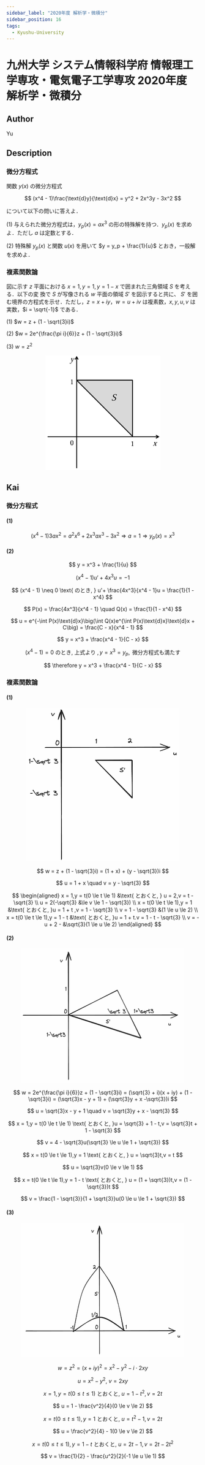 ```yaml
---
sidebar_label: "2020年度 解析学・微積分"
sidebar_position: 16
tags:
  - Kyushu-University
---
```

# 九州大学 システム情報科学府 情報理工学専攻・電気電子工学専攻 2020年度 解析学・微積分

## **Author**
Yu

## **Description**
### 微分方程式
関数 $y(x)$ の微分方程式

$$
(x^4 - 1)\frac{\text{d}y}{\text{d}x} = y^2 + 2x^3y - 3x^2
$$

について以下の問いに答えよ．

(1) 与えられた微分方程式は，$y_p(x) = ax^3$ の形の特殊解を持つ．$y_p(x)$ を求めよ．ただし $a$
は定数とする．

(2) 特殊解 $y_p(x)$ と関数 $u(x)$ を用いて $y = y_p + \frac{1}{u}$ とおき，一般解を求めよ．

### 複素関数論
図に示す $z$ 平面における $x = 1, y = 1, y = 1 − x$ で囲まれた三角領域 $S$ を考える．以下の変
換で $S$ が写像される $w$ 平面の領域 $S'$ を図示すると共に、 $S'$ を囲む境界の方程式を示せ．ただし，$z = x + iy，w = u + iv$ は複素数，$x, y, u, v$ は実数，$i = \sqrt{-1}$ である．

(1)
$w = z + (1 - \sqrt{3}i)$

(2)
$w = 2e^{\frac{\pi i}{6}}z + (1 - \sqrt{3}i)$

(3)
$w = z^2$

<figure style="text-align:center;">
  <img src="https://raw.githubusercontent.com/Myyura/the_kai_project_assets/main/kakomonn/kyushu_university/ISEE/kyotsu_2020_analysis_calculus_p1.png" width="300" height="300" alt=""/>
</figure>

## **Kai** 
### 微分方程式
#### (1)

$$
(x^4 - 1)3ax^2 = a^2x^6 + 2x^3ax^3 - 3x^2 \Rightarrow a = 1 \Rightarrow y_p(x) = x^3
$$

#### (2)

$$
y = x^3 + \frac{1}{u}
$$

$$
(x^4 - 1)u' + 4x^3u = -1
$$

$$
(x^4 - 1) \neq 0 \text{ のとき, } u'+ \frac{4x^3}{x^4 - 1}u = \frac{1}{1 - x^4}
$$

$$
P(x) = \frac{4x^3}{x^4  - 1} \quad Q(x) = \frac{1}{1 - x^4}
$$

$$
u = e^{-\int P(x)\text{d}x}\big(\int Q(x)e^{\int P(x)\text{d}x}\text{d}x + C\big) = \frac{C - x}{x^4 - 1}
$$

$$
y = x^3 + \frac{x^4 - 1}{C - x}
$$

$$
(x^4 - 1) = 0\text{ のとき, 上式より }, y =  x^3 =y_p,\text{ 微分方程式も満たす }
$$

$$
\therefore y = x^3 + \frac{x^4 - 1}{C - x}
$$

### 複素関数論
#### (1)

<figure style="text-align:center;">
  <img src="https://raw.githubusercontent.com/Myyura/the_kai_project_assets/main/kakomonn/kyushu_university/ISEE/kyotsu_2020_analysis_calculus_p2.png" width="400" height="400" alt=""/>
</figure>

$$
w = z + (1 - \sqrt{3}i) = (1 + x) + (y - \sqrt{3})i
$$

$$
u = 1 + x \quad v = y - \sqrt{3}
$$

$$
\begin{aligned}
x = 1,y = t(0 \le t \le 1) &\text{ とおくと, } u = 2,v = t - \sqrt{3} \\
u = 2(-\sqrt{3} &\le v \le 1 - \sqrt{3}) \\
x = t(0 \le t \le 1),y = 1 &\text{ とおくと, }u = 1 + t ,v = 1 - \sqrt{3} \\
v = 1 - \sqrt{3} &(1 \le u \le 2) \\
x = t(0 \le t \le 1),y = 1 - t &\text{ とおくと, }u = 1 + t.v = 1 - t - \sqrt{3} \\
v = -u + 2 - &\sqrt{3}(1 \le u \le 2)
\end{aligned}
$$

#### (2)

<figure style="text-align:center;">
  <img src="https://raw.githubusercontent.com/Myyura/the_kai_project_assets/main/kakomonn/kyushu_university/ISEE/kyotsu_2020_analysis_calculus_p3.png" width="500" height="350" alt=""/>
</figure>

$$
w = 2e^{\frac{\pi i}{6}}z + (1 - \sqrt{3}i) = (\sqrt{3} + i)(x + iy) + (1 - \sqrt{3}i) = (\sqrt{3}x - y + 1) + (\sqrt{3}y + x -\sqrt{3})i
$$

$$
u = \sqrt{3}x - y + 1 \quad v = \sqrt{3}y + x - \sqrt{3}
$$

$$
x = 1,y = t(0 \le t \le 1) \text{ とおくと, }u = \sqrt{3} + 1 - t,v = \sqrt{3}t + 1 - \sqrt{3} 
$$

$$
v = 4 - \sqrt{3}u(\sqrt{3} \le u \le 1 + \sqrt{3})
$$

$$
x = t(0 \le t \le 1),y = 1 \text{ とおくと, } u = \sqrt{3}t,v = t
$$

$$
u = \sqrt{3}v(0 \le v \le 1)
$$

$$
x = t(0 \le t \le 1),y = 1 - t \text{ とおくと, } u = (1 + \sqrt{3})t,v = (1 - \sqrt{3})t
$$

$$
v = \frac{1 - \sqrt{3}}{1 + \sqrt{3}}u(0 \le u \le 1 + \sqrt{3})
$$

#### (3)

<figure style="text-align:center;">
  <img src="https://raw.githubusercontent.com/Myyura/the_kai_project_assets/main/kakomonn/kyushu_university/ISEE/kyotsu_2020_analysis_calculus_p4.png" width="500" height="350" alt=""/>
</figure>

$$
w = z^2  = (x + iy)^2 = x^2 - y^2 - i \cdot 2xy
$$

$$
u = x^2 - y^2, \ v = 2xy
$$

$$
x = 1,y = t(0 \le t \le 1) \text{ とおくと, } u = 1 - t^2,v = 2t
$$

$$
u = 1 - \frac{v^2}{4}(0 \le v \le 2)
$$

$$
x = t(0 \le t \le 1),y = 1 \text{ とおくと, } u = t^2 - 1,v = 2t
$$

$$
u = \frac{v^2}{4} - 1(0 \le v \le 2)
$$

$$
x = t(0 \le t \le 1),y = 1 - t \text{ とおくと, } u = 2t - 1,v = 2t - 2t^2
$$

$$
v = \frac{1}{2} - \frac{u^2}{2}(-1 \le u \le 1)
$$